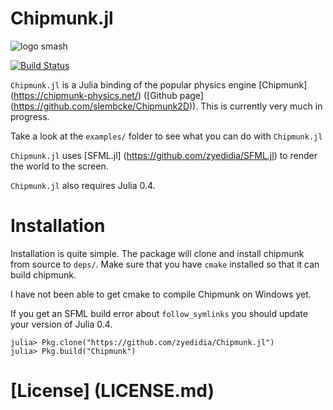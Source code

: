 # Chipmunk.jl

![logo smash](https://zyedidia.github.io/assets/logo_smash.gif)

[![Build Status](https://travis-ci.org/zyedidia/Test.jl.svg?branch=master)](https://travis-ci.org/zyedidia/Test.jl)

`Chipmunk.jl` is a Julia binding of the popular physics engine [Chipmunk] (https://chipmunk-physics.net/) ([Github page] (https://github.com/slembcke/Chipmunk2D)).
This is currently very much in progress.

Take a look at the `examples/` folder to see what you can do with `Chipmunk.jl`

`Chipmunk.jl` uses [SFML.jl] (https://github.com/zyedidia/SFML.jl) to render the world to the screen.

`Chipmunk.jl` also requires Julia 0.4.

# Installation

Installation is quite simple. The package will clone and install chipmunk from source to `deps/`.
Make sure that you have `cmake` installed so that it can build chipmunk.

I have not been able to get cmake to compile Chipmunk on Windows yet.

If you get an SFML build error about `follow_symlinks` you should update your version of Julia 0.4.

```
julia> Pkg.clone("https://github.com/zyedidia/Chipmunk.jl")
julia> Pkg.build("Chipmunk")
```

# [License] (LICENSE.md)
